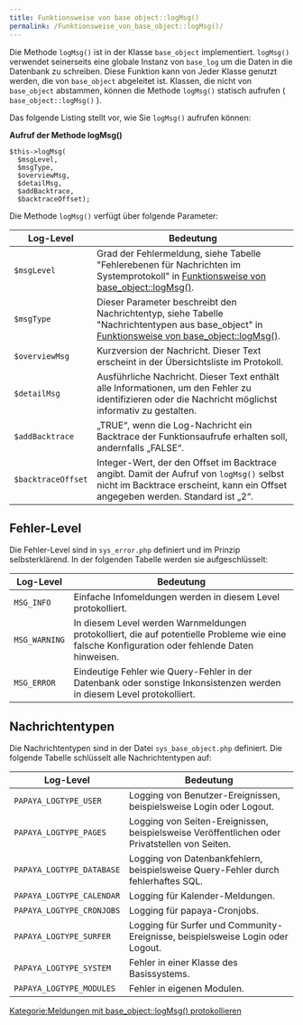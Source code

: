 ```yaml
---
title: Funktionsweise von base object::logMsg()
permalink: /Funktionsweise_von_base_object::logMsg()/
---
```


Die Methode `logMsg()` ist in der Klasse `base_object` implementiert. `logMsg()` verwendet seinerseits eine globale Instanz von `base_log` um die Daten in die Datenbank zu schreiben. Diese Funktion kann von Jeder Klasse genutzt werden, die von `base_object` abgeleitet ist. Klassen, die nicht von `base_object` abstammen, können die Methode `logMsg()` statisch aufrufen ( `base_object::logMsg()` ).

Das folgende Listing stellt vor, wie Sie `logMsg()` aufrufen können:

**Aufruf der Methode logMsg()**

~~~~ {.php}
$this->logMsg(
  $msgLevel,
  $msgType,
  $overviewMsg,
  $detailMsg,
  $addBacktrace,
  $backtraceOffset);
~~~~

Die Methode `logMsg()` verfügt über folgende Parameter:

|Log-Level|Bedeutung|
|---------|---------|
|`$msgLevel`|Grad der Fehlermeldung, siehe Tabelle "Fehlerebenen für Nachrichten im Systemprotokoll" in [Funktionsweise von base_object::logMsg()](/Funktionsweise_von_base_object::logMsg() "wikilink").|
|`$msgType`|Dieser Parameter beschreibt den Nachrichtentyp, siehe Tabelle "Nachrichtentypen aus base_object" in [Funktionsweise von base_object::logMsg()](/Funktionsweise_von_base_object::logMsg() "wikilink").|
|`$overviewMsg`|Kurzversion der Nachricht. Dieser Text erscheint in der Übersichtsliste im Protokoll.|
|`$detailMsg`|Ausführliche Nachricht. Dieser Text enthält alle Informationen, um den Fehler zu identifizieren oder die Nachricht möglichst informativ zu gestalten.|
|`$addBacktrace`|„TRUE“, wenn die Log-Nachricht ein Backtrace der Funktionsaufrufe erhalten soll, andernfalls „FALSE“.|
|`$backtraceOffset`|Integer-Wert, der den Offset im Backtrace angibt. Damit der Aufruf von `logMsg()` selbst nicht im Backtrace erscheint, kann ein Offset angegeben werden. Standard ist „2“.|

Fehler-Level
------------

Die Fehler-Level sind in `sys_error.php` definiert und im Prinzip selbsterklärend. In der folgenden Tabelle werden sie aufgeschlüsselt:

|Log-Level|Bedeutung|
|---------|---------|
|`MSG_INFO`|Einfache Infomeldungen werden in diesem Level protokolliert.|
|`MSG_WARNING`|In diesem Level werden Warnmeldungen protokolliert, die auf potentielle Probleme wie eine falsche Konfiguration oder fehlende Daten hinweisen.|
|`MSG_ERROR`|Eindeutige Fehler wie Query-Fehler in der Datenbank oder sonstige Inkonsistenzen werden in diesem Level protokolliert.|

Nachrichtentypen
----------------

Die Nachrichtentypen sind in der Datei `sys_base_object.php` definiert. Die folgende Tabelle schlüsselt alle Nachrichtentypen auf:

|Log-Level|Bedeutung|
|---------|---------|
|`PAPAYA_LOGTYPE_USER`|Logging von Benutzer-Ereignissen, beispielsweise Login oder Logout.|
|`PAPAYA_LOGTYPE_PAGES`|Logging von Seiten-Ereignissen, beispielsweise Veröffentlichen oder Privatstellen von Seiten.|
|`PAPAYA_LOGTYPE_DATABASE`|Logging von Datenbankfehlern, beispielsweise Query-Fehler durch fehlerhaftes SQL.|
|`PAPAYA_LOGTYPE_CALENDAR`|Logging für Kalender-Meldungen.|
|`PAPAYA_LOGTYPE_CRONJOBS`|Logging für papaya-Cronjobs.|
|`PAPAYA_LOGTYPE_SURFER`|Logging für Surfer und Community-Ereignisse, beispielsweise Login oder Logout.|
|`PAPAYA_LOGTYPE_SYSTEM`|Fehler in einer Klasse des Basissystems.|
|`PAPAYA_LOGTYPE_MODULES`|Fehler in eigenen Modulen.|

[Kategorie:Meldungen mit base_object::logMsg() protokollieren](/Kategorie:Meldungen_mit_base_object::logMsg()_protokollieren "wikilink")